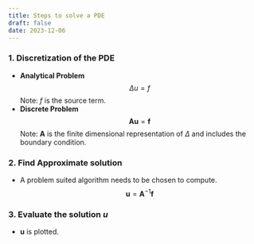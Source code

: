 ```yaml
---
title: Steps to solve a PDE
draft: false
date: 2023-12-06
---
```


### 1. Discretization of  the PDE 
- **Analytical Problem** 
$$
\Delta u=f
$$
Note: $f$ is the source term. 
- **Discrete Problem** 
$$
\mathbf{A u}=\mathbf{f}
$$
Note: $\mathbf A$ is the finite dimensional representation of $\Delta$ and includes the boundary condition. 
### 2. Find Approximate solution
- A problem suited algorithm needs to be chosen to compute.
$$
\mathbf{u}=\mathbf{A}^{-1} \mathbf{f}
$$
### 3. Evaluate the solution $u$
- $\mathbf u$ is plotted. 






